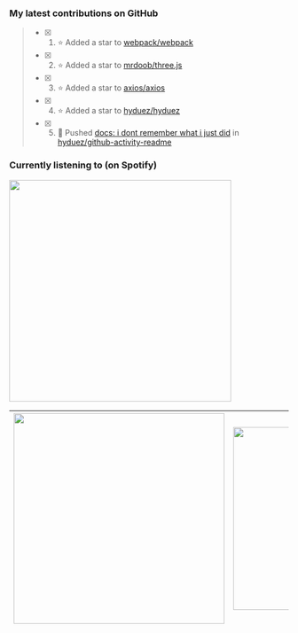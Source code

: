 ### My latest contributions on GitHub
<!--START_SECTION:activity-->
> - [x] 1. ⭐ Added a star to [webpack/webpack](https://github.com/webpack/webpack)
> - [x] 2. ⭐ Added a star to [mrdoob/three.js](https://github.com/mrdoob/three.js)
> - [x] 3. ⭐ Added a star to [axios/axios](https://github.com/axios/axios)
> - [x] 4. ⭐ Added a star to [hyduez/hyduez](https://github.com/hyduez/hyduez)
> - [x] 5. 📌 Pushed [docs: i dont remember what i just did](https://github.com/hyduez/github-activity-readme/commit/c2f72a551454d6a3284b50abc0468fd2ab9ece9e) in [hyduez/github-activity-readme](https://github.com/hyduez/github-activity-readme)
<!--END_SECTION:activity-->

### Currently listening to (on Spotify)
<img src="https://spotify-hyduez.vercel.app/api/spotify" width="400em">

| <img src="https://github-readme-stats.vercel.app/api?username=hyduez&show_icons=true&hide_border=true&&count_private=true&include_all_commits=true&theme=transparent" width="380em" /> | <img src="https://github-readme-stats.vercel.app/api/top-langs/?username=hyduez&layout=compact&hide_border=true&theme=transparent" width="330em" /> |
| -------------------- | -------------------- |
